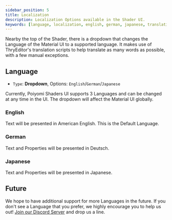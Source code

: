 ```yaml
---
sidebar_position: 5
title: Localization
description: Localization Options available in the Shader UI.
keywords: [language, localization, english, german, japanese, translation, poiyomi, shader, ui]
---
```


Nearby the top of the Shader, there is a dropdown that changes the Language of the Material UI to a supported language. It makes use of ThryEditor's translation scripts to help translate as many words as possible, with a few manual exceptions.

## Language

- `Type`: **Dropdown**, Options: `English`/`German`/`Japanese`

Currently, Poiyomi Shaders UI supports 3 Languages and can be changed at any time in the UI. The dropdown will affect the Material UI globally.

### English

Text will be presented in American English. This is the Default Language.

### German

Text and Properties will be presented in Deutsch.

### Japanese

Text and Properties will be presented in Japanese.

## Future

We hope to have additional support for more Languages in the future. If you don't see a Language that you prefer, we highly encourage you to help us out! [Join our Discord Server](https://discord.gg/poiyomi) and drop us a line.